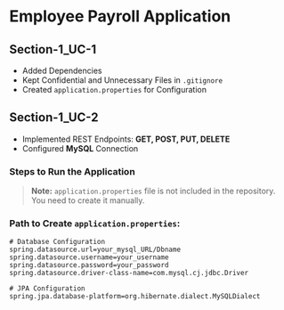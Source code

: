 # Employee Payroll Application

## Section-1_UC-1
- Added Dependencies
- Kept Confidential and Unnecessary Files in `.gitignore`
- Created `application.properties` for Configuration

## Section-1_UC-2
- Implemented REST Endpoints: **GET, POST, PUT, DELETE**
- Configured **MySQL** Connection

### Steps to Run the Application
> **Note:** `application.properties` file is not included in the repository. You need to create it manually.

### Path to Create `application.properties`:

```properties
# Database Configuration
spring.datasource.url=your_mysql_URL/Dbname
spring.datasource.username=your_username
spring.datasource.password=your_password
spring.datasource.driver-class-name=com.mysql.cj.jdbc.Driver

# JPA Configuration
spring.jpa.database-platform=org.hibernate.dialect.MySQLDialect  